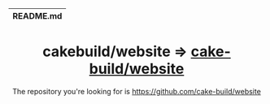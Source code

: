 | README.md |
|:---|

<h1 align="center">cakebuild/website => <a href="https://github.com/cake-build/website">cake-build/website</a></h1>
<div align="center">

The repository you're looking for is https://github.com/cake-build/website

</div>
